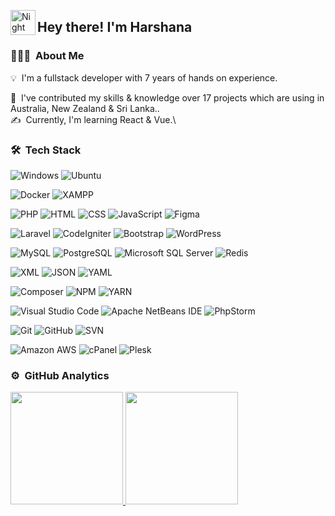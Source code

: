 <!--![Aditya Vikram Singh Banner](https://raw.githubusercontent.com/AVS1508/AVS1508/master/assets/Aditya%20Vikram%20Singh%20Banner.jpg)-->

<img alt="Night Coding" src="./assets/Hand%20Wave.gif" width='40' align="left"/><h2>Hey there! I'm Harshana</h2>

<!-- ## 👋 &nbsp;Hey there! I'm Aditya -->

### 👨🏻‍💻 &nbsp;About Me

💡 &nbsp;I'm a fullstack developer with 7 years of hands on experience. 
<!--🎓 &nbsp;I'm currently studying Computer Science and Mathematics at the University of Massachusetts Amherst.\ -->
🌱 &nbsp;I've contributed my skills & knowledge over 17 projects which are using in Australia, New Zealand & Sri Lanka..\
✍️ &nbsp;Currently, I'm learning React & Vue.\
<!--💬 &nbsp;Feel free to reach out to me for pro bono consulting and volunteering, or just for some interesting discussion.\
✉️ &nbsp;You can shoot me an email at avsingh@umass.edu! I'll try to respond as soon as I can.\
📄 &nbsp;Please have a look at my [Résumé](https://www.adityavsingh.com/resume.html) for more details about me. I'm open to feedback and suggestions! -->


### 🛠 &nbsp;Tech Stack

![Windows](https://img.shields.io/badge/-Windows-05122A?style=flat&logo=Windows)
![Ubuntu](https://img.shields.io/badge/-Ubuntu-05122A?style=flat&logo=ubuntu)

![Docker](https://img.shields.io/badge/-Docker-05122A?style=flat&logo=docker)
![XAMPP](https://img.shields.io/badge/-XAMPP-05122A?style=flat&logo=xampp)
<!--![WAMP](https://img.shields.io/badge/-WAMP-05122A?style=flat&logo=wamp)-->

![PHP](https://img.shields.io/badge/-PHP-05122A?style=flat&logo=PHP)
![HTML](https://img.shields.io/badge/-HTML-05122A?style=flat&logo=HTML5)
![CSS](https://img.shields.io/badge/-CSS-05122A?style=flat&logo=CSS3)
![JavaScript](https://img.shields.io/badge/-JavaScript-05122A?style=flat&logo=javascript)
![Figma](https://img.shields.io/badge/-Figma-05122A?style=flat&logo=figma)

![Laravel](https://img.shields.io/badge/-Laravel-05122A?style=flat&logo=laravel)
![CodeIgniter](https://img.shields.io/badge/-CodeIgniter-05122A?style=flat&logo=codeIgniter)
![Bootstrap](https://img.shields.io/badge/-Bootstrap-05122A?style=flat&logo=bootstrap)
![WordPress](https://img.shields.io/badge/-WordPress-05122A?style=flat&logo=wordpress)
<!--![WordPress](https://img.shields.io/badge/-WordPress-05122A?style=flat&logo=wordpress)-->

![MySQL](https://img.shields.io/badge/-MySQL-05122A?style=flat&logo=mysql)
![PostgreSQL](https://img.shields.io/badge/-PostgreSQL-05122A?style=flat&logo=postgresql)
![Microsoft SQL Server](https://img.shields.io/badge/-Microsoft%20SQL%20Server-05122A?style=flat&logo=microsoftsqlserver)
![Redis](https://img.shields.io/badge/-Redis-05122A?style=flat&logo=redis)

![XML](https://img.shields.io/badge/-XML-05122A?style=flat&logo=xml)
![JSON](https://img.shields.io/badge/-JSON-05122A?style=flat&logo=json)
![YAML](https://img.shields.io/badge/-YAML-05122A?style=flat&logo=yaml)

![Composer](https://img.shields.io/badge/-Composer-05122A?style=flat&logo=laravel)
![NPM](https://img.shields.io/badge/-npm-05122A?style=flat&logo=npm)
![YARN](https://img.shields.io/badge/-Yarn-05122A?style=flat&logo=yarn)

![Visual Studio Code](https://img.shields.io/badge/-Visual%20Studio%20Code-05122A?style=flat&logo=visual-studio-code)
![Apache NetBeans IDE](https://img.shields.io/badge/-Apache%20NetBeans%20IDE-05122A?style=flat&logo=apachenetbeanside)
![PhpStorm](https://img.shields.io/badge/-PhpStorm-05122A?style=flat&logo=phpstorm)

![Git](https://img.shields.io/badge/-Git-05122A?style=flat&logo=git)
![GitHub](https://img.shields.io/badge/-GitHub-05122A?style=flat&logo=github)
![SVN](https://img.shields.io/badge/-SVN-05122A?style=flat&logo=svn)

![Amazon AWS](https://img.shields.io/badge/-Amazon%20AWS-05122A?style=flat&logo=amazonawsl)
![cPanel](https://img.shields.io/badge/-cPanel-05122A?style=flat&logo=cpanel)
![Plesk](https://img.shields.io/badge/-Plesk-05122A?style=flat&logo=plesk)


### ⚙️ &nbsp;GitHub Analytics

<!-- <p align="center"> -->
<a href="https://github.com/harshanajayarathna">
  <img height="180em" src="https://github-readme-stats-eight-theta.vercel.app/api?username=harshanajayarathna&show_icons=true&theme=algolia&include_all_commits=true&count_private=true"/>
  <img height="180em" src="https://github-readme-stats-eight-theta.vercel.app/api/top-langs/?username=harshanajayarathna&layout=compact&langs_count=8&theme=algolia"/>
</a>
<!-- </p>-->
<!--
### 🤝🏻 &nbsp;Connect with Me

<p align="center">
<a href="https://www.adityavsingh.com"><img src="https://img.shields.io/badge/-adityavsingh.com-3423A6?style=flat&logo=Google-Chrome&logoColor=white"/></a>
<a href="https://linkedin.com/in/AVS1508"><img src="https://img.shields.io/badge/-Aditya%20Vikram%20Singh-0077B5?style=flat&logo=Linkedin&logoColor=white"/></a>
<a href="mailto:avsingh@umass.edu"><img src="https://img.shields.io/badge/-avsingh@umass.edu-D14836?style=flat&logo=Gmail&logoColor=white"/></a>
<a href="https://instagram.com/adityavs_"><img src="https://img.shields.io/badge/-@adityavs__-E4405F?style=flat&logo=Instagram&logoColor=white"/></a>
<a href="https://facebook.com/AVS1508"><img src="https://img.shields.io/badge/-@AVS1508-1877F2?style=flat&logo=Facebook&logoColor=white"/></a>
<a href="https://www.pinterest.ca/AVS1508"><img src="https://img.shields.io/badge/-@AVS1508-BD081C?style=flat&logo=Pinterest&logoColor=white"/></a>
<a href="https://www.behance.net/AVS1508"><img src="https://img.shields.io/badge/-@AVS1508-1769FF?style=flat&logo=Behance&logoColor=white"/></a>
</p>  -->

